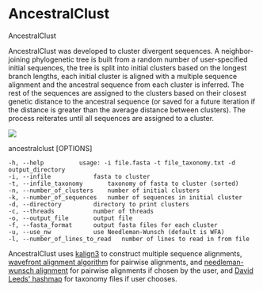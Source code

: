 # AncestralClust
AncestralClust

AncestralClust was developed to cluster divergent sequences. A neighbor-joining phylogenetic tree is built from a random number of user-specified initial sequences, the tree is split into initial clusters based on the longest branch lengths, each initial cluster is aligned with a multiple sequence alignment and the ancestral sequence from each cluster is inferred. The rest of the sequences are assigned to the clusters based on their closest genetic distance to the ancestral sequence (or saved for a future iteration if the distance is greater than the average distance between clusters). The process reiterates until all sequences are assigned to a cluster.

<img src="https://raw.githubusercontent.com/lpipes/AncestralClust/master/cluster_ancestral.png">

ancestralclust [OPTIONS]
	
	-h, --help			usage: -i file.fasta -t file_taxonomy.txt -d output_directory
	-i, --infile			fasta to cluster
	-t, --infile_taxonomy		taxonomy of fasta to cluster (sorted)
	-n, --number_of_clusters	number of initial clusters
	-k, --number_of_sequences	number of sequences in initial cluster
	-d, --directory			directory to print clusters
	-c, --threads			number of threads
	-o, --output_file		output file
	-f, --fasta_format		output fasta files for each cluster
	-u, --use_nw			use Needleman-Wunsch (default is WFA)
	-l, --number_of_lines_to_read	number of lines to read in from file

AncestralClust uses <a href="https://github.com/TimoLassmann/kalign">kalign3</a> to construct multiple sequence alignments, <a href="https://github.com/smarco/WFA">wavefront alignment algorithm</a> for pairwise alignments, and <a href="https://github.com/noporpoise/seq-align">needleman-wunsch alignment</a> for pairwise alignments if chosen by the user, and <a href="https://github.com/DavidLeeds/hashmap">David Leeds' hashmap</a> for taxonomy files if user chooses.	
